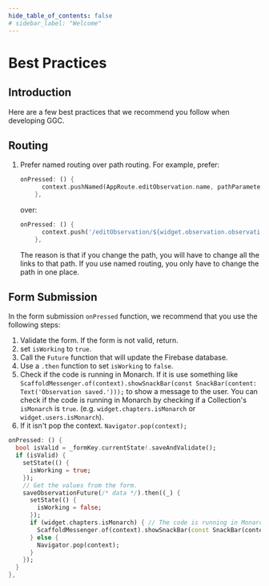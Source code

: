 ```yaml
---
hide_table_of_contents: false
# sidebar_label: "Welcome"
---
```

# Best Practices

## Introduction

Here are a few best practices that we recommend you follow when developing GGC.

## Routing

1. Prefer named routing over path routing. For example, prefer:

    ```dart
    onPressed: () {
          context.pushNamed(AppRoute.editObservation.name, pathParameters: {'observationID': widget.observation.observationID, 'gardenID': widget.observation.gardenID});
        },
    ```

    over:

    ```dart
    onPressed: () {
          context.push('/editObservation/${widget.observation.observationID}/${widget.observation.gardenID}');
        },
    ```

    The reason is that if you change the path, you will have to change all the links to that path. If you use named routing, you only have to change the path in one place.

## Form Submission

In the form submission `onPressed` function, we recommend that you use the following steps:

1. Validate the form. If the form is not valid, return.
2. set `isWorking` to `true`.
3. Call the `Future` function that will update the Firebase database.
4. Use a `.then` function to set `isWorking` to `false`.
5. Check if the code is running in Monarch. If it is use something like `ScaffoldMessenger.of(context).showSnackBar(const SnackBar(content: Text('Observation saved.')));` to show a message to the user. You can check if the code is running in Monarch by checking if a Collection's `isMonarch` is `true`. (e.g. `widget.chapters.isMonarch` or `widget.users.isMonarch`).
6. If it isn't pop the context. `Navigator.pop(context);`

```dart
onPressed: () {
  bool isValid = _formKey.currentState!.saveAndValidate();
  if (isValid) {
    setState(() {
      isWorking = true;
    });
    // Get the values from the form.
    saveObservationFuture(/* data */).then((_) {
      setState(() {
        isWorking = false;
      });
      if (widget.chapters.isMonarch) { // The code is running in Monarch.
        ScaffoldMessenger.of(context).showSnackBar(const SnackBar(content: Text('Observation saved.')));
      } else {
        Navigator.pop(context);
      }
    });
  }
},
```
